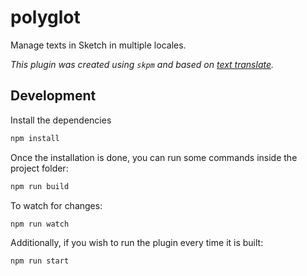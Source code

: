 # polyglot

Manage texts in Sketch in multiple locales.

_This plugin was created using `skpm` and based on [text translate](https://github.com/laresgoiti/texts_translate/blob/master/README.md)._

## Development

Install the dependencies

```bash
npm install
```

Once the installation is done, you can run some commands inside the project folder:

```bash
npm run build
```

To watch for changes:

```bash
npm run watch
```

Additionally, if you wish to run the plugin every time it is built:

```bash
npm run start
```
